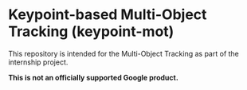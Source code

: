 # Keypoint-based Multi-Object Tracking (keypoint-mot)

This repository is intended for the Multi-Object Tracking as part of the internship project.



**This is not an officially supported Google product.**
